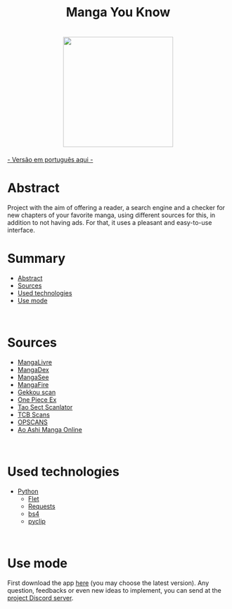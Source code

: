 <h1 align="center">Manga You Know<h1>

<div align='center'><img src='https://github.com/ReiLoko4/manga-you-know/assets/103978193/d0d4ff85-2308-4baa-b56a-0e99a9faa7dc' height=250px></div>

#### 
[- Versão em português aqui -](https://github.com/ReiLoko4/manga-you-know/blob/main/README.md)
<br>

# Abstract

Project with the aim of offering a reader, a search engine and a checker for new chapters of your favorite manga, using different sources for this, in addition to not having ads. For that, it uses a pleasant and easy-to-use interface.
<br>

# Summary

- [Abstract](#abstract)
- [Sources](#sources)
- [Used technologies](#used-technologies)
- [Use mode](#use-mode)
<br>

# Sources
- [MangaLivre](https://mangalivre.net)
- [MangaDex](https://mangadex.org)
- [MangaSee](https://mangasee123.com)
- [MangaFire](https://mangafire.to)
- [Gekkou scan](https://gekkou.com.br)
- [One Piece Ex](https://onepieceex.net)
- [Tao Sect Scanlator](https://taosect.com/)
- [TCB Scans](https://tcbscans.com/)
- [OPSCANS](https://opscans.com/)
- [Ao Ashi Manga Online](https://ao-ashimanga.com/)
<br>

# Used technologies
- [Python](https://python.org)
  - [Flet](https://flet.dev)
  - [Requests](https://pypi.org/project/requests/)
  - [bs4](https://pypi.org/project/beautifulsoup4/)
  - [pyclip](https://pypi.org/project/pyclip/)
<br>

# Use mode

First download the app [here](https://github.com/ReiLoko4/manga-you-know/releases/) (you may choose the latest version). Any question, feedbacks or even new ideas to implement, you can send at the [project Discord server](https://discord.gg/FK37mJtFD4).
